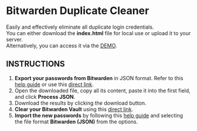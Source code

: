 # Bitwarden Duplicate Cleaner

Easily and effectively eliminate all duplicate login credentials.\
You can either download the **index.html** file for local use or upload it to your server.\
Alternatively, you can access it via the [DEMO](https://gr3studios.com/std/bitwardenCleaner/).

## INSTRUCTIONS

1. **Export your passwords from Bitwarden** in JSON format. Refer to this [help guide](https://bitwarden.com/help/export-your-data/) or use this [direct link](https://vault.bitwarden.com/#/tools/export).
2. Open the downloaded file, copy all its content, paste it into the first field, and click **Process JSON**.
3. Download the results by clicking the download button.
4. **Clear your Bitwarden Vault** using this [direct link](https://vault.bitwarden.com/#/settings/account).
5. **Import the new passwords** by following this [help guide](https://bitwarden.com/help/import-data/) and selecting the file format **Bitwarden (JSON)** from the options.

